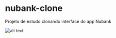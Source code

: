 # nubank-clone
Projeto de estudo clonando interface do app Nubank

![alt text](https://github.com/eliezerfrocha/nubank-clone/asset/master/home-nubank-clone.png?raw=true)
